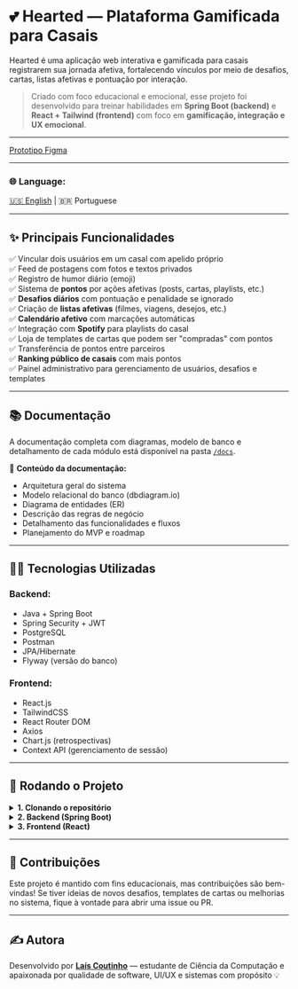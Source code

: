 # 💕 Hearted — Plataforma Gamificada para Casais

Hearted é uma aplicação web interativa e gamificada para casais registrarem sua jornada afetiva, fortalecendo vínculos por meio de desafios, cartas, listas afetivas e pontuação por interação.

> Criado com foco educacional e emocional, esse projeto foi desenvolvido para treinar habilidades em **Spring Boot (backend)** e **React + Tailwind (frontend)** com foco em **gamificação, integração e UX emocional**.

---

[Prototipo Figma](https://www.figma.com/design/vOL1bmjgk6OVnu24TTiX0r/Hearted?t=vS6CPJRLTUvxbGrh-0)

---

### **🌐 Language:**  
[🇺🇸 English](README-en.md) | 🇧🇷 Portuguese

---

## ✨ Principais Funcionalidades

✅ Vincular dois usuários em um casal com apelido próprio  
✅ Feed de postagens com fotos e textos privados  
✅ Registro de humor diário (emoji)  
✅ Sistema de **pontos** por ações afetivas (posts, cartas, playlists, etc.)  
✅ **Desafios diários** com pontuação e penalidade se ignorado  
✅ Criação de **listas afetivas** (filmes, viagens, desejos, etc.)  
✅ **Calendário afetivo** com marcações automáticas  
✅ Integração com **Spotify** para playlists do casal  
✅ Loja de templates de cartas que podem ser "compradas" com pontos  
✅ Transferência de pontos entre parceiros  
✅ **Ranking público de casais** com mais pontos  
✅ Painel administrativo para gerenciamento de usuários, desafios e templates

---

## 📚 Documentação

A documentação completa com diagramas, modelo de banco e detalhamento de cada módulo está disponível na pasta [`/docs`](./docs).

📌 **Conteúdo da documentação:**
- Arquitetura geral do sistema  
- Modelo relacional do banco (dbdiagram.io)  
- Diagrama de entidades (ER)  
- Descrição das regras de negócio  
- Detalhamento das funcionalidades e fluxos  
- Planejamento do MVP e roadmap

---

## 🧑‍💻 Tecnologias Utilizadas

### Backend:
- Java + Spring Boot
- Spring Security + JWT
- PostgreSQL 
- Postman
- JPA/Hibernate
- Flyway (versão do banco)

### Frontend:
- React.js
- TailwindCSS
- React Router DOM
- Axios
- Chart.js (retrospectivas)
- Context API (gerenciamento de sessão)

---

## 🚀 Rodando o Projeto

<details>
<summary><strong>1. Clonando o repositório</strong></summary>

```bash
git clone https://github.com/laiscoutinho/hearted
cd hearted
````

</details>

<details>
<summary><strong>2. Backend (Spring Boot)</strong></summary>

* Configure o arquivo `.env` ou `application.properties` com as variáveis de conexão.
* Rode via Maven ou IDE:

```bash
cd backend
./mvnw spring-boot:run
```

</details>

<details>
<summary><strong>3. Frontend (React)</strong></summary>

```bash
cd frontend
npm install
npm run dev
```

</details>

---

## 🤝 Contribuições

Este projeto é mantido com fins educacionais, mas contribuições são bem-vindas!
Se tiver ideias de novos desafios, templates de cartas ou melhorias no sistema, fique à vontade para abrir uma issue ou PR.

---

## ✍️ Autora

Desenvolvido por [**Laís Coutinho**](https://github.com/laiscoutinho/) — estudante de Ciência da Computação e apaixonada por qualidade de software, UI/UX e sistemas com propósito 💡

